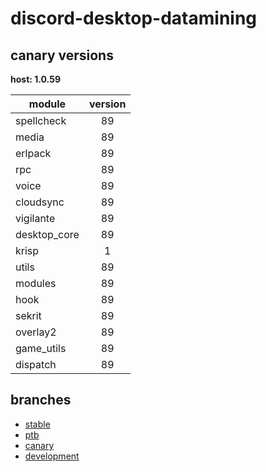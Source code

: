 # discord-desktop-datamining

## canary versions

**host: 1.0.59**

| module | version |
| ------ | :-----: |
| spellcheck | 89 |
| media | 89 |
| erlpack | 89 |
| rpc | 89 |
| voice | 89 |
| cloudsync | 89 |
| vigilante | 89 |
| desktop_core | 89 |
| krisp | 1 |
| utils | 89 |
| modules | 89 |
| hook | 89 |
| sekrit | 89 |
| overlay2 | 89 |
| game_utils | 89 |
| dispatch | 89 |

## branches

- [stable](https://github.com/OpenAsar/discord-desktop-datamining/tree/stable)
- [ptb](https://github.com/OpenAsar/discord-desktop-datamining/tree/ptb)
- [canary](https://github.com/OpenAsar/discord-desktop-datamining/tree/canary)
- [development](https://github.com/OpenAsar/discord-desktop-datamining/tree/development)
